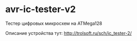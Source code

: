 # avr-ic-tester-v2
Тестер цифровых микросхем на ATMega128

Описание устройства тут: http://trolsoft.ru/sch/ic_tester-2/
